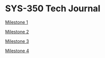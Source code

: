 # SYS-350 Tech Journal

[Milestone 1](https://github.com/seabar24/SYS-350/wiki/Milestone-1)

[Milestone 2](https://github.com/seabar24/SYS-350/wiki/Milestone-2)

[Milestone 3](https://github.com/seabar24/SYS-350/wiki/Milestone-3)

[Milestone 4](https://github.com/seabar24/SYS-350/wiki/Milestone-4)
